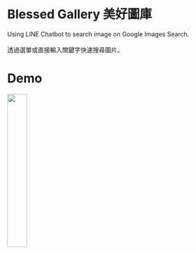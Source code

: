 # Blessed Gallery 美好圖庫
Using LINE Chatbot to search image on Google Images Search.
<br/>
<br/>
透過選單或直接輸入關鍵字快速搜尋圖片。
# Demo
<img src="https://user-images.githubusercontent.com/39983900/143258485-662be8c9-9292-424d-8f3d-bdef14b58565.gif" width="30%" /> 


